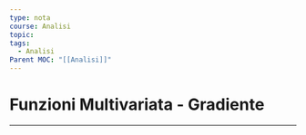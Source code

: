 ```yaml
---
type: nota
course: Analisi
topic: 
tags:
  - Analisi
Parent MOC: "[[Analisi]]"
---
```

# Funzioni Multivariata - Gradiente
---
